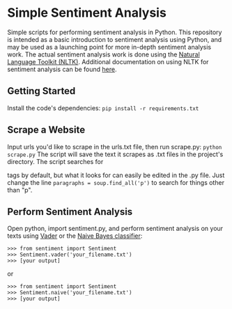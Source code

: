 # Simple Sentiment Analysis
Simple scripts for performing sentiment analysis in Python. This repository is intended as a basic introduction to sentiment analysis using Python, and may be used as a launching point for more in-depth sentiment analysis work. The actual sentiment analysis work is done using the [Natural Language Toolkit (NLTK)](http://www.nltk.org/). Additional documentation on using NLTK for sentiment analysis can be found [here](http://www.nltk.org/howto/sentiment.html).

## Getting Started
Install the code's dependencies:
`pip install -r requirements.txt`

## Scrape a Website
Input urls you'd like to scrape in the urls.txt file, then run scrape.py:
`python scrape.py`
The script will save the text it scrapes as .txt files in the project's directory. The script searches for <p> tags by default, but what it looks for can easily be edited in the .py file. Just change the line `paragraphs = soup.find_all('p')` to search for things other than "p".
  
## Perform Sentiment Analysis
Open python, import sentiment.py, and perform sentiment analysis on your texts using [Vader](https://www.nltk.org/_modules/nltk/sentiment/vader.html) or the [Naive Bayes classifier](https://www.nltk.org/_modules/nltk/classify/naivebayes.html):
```
>>> from sentiment import Sentiment
>>> Sentiment.vader('your_filename.txt')
>>> [your output]
```
or
```
>>> from sentiment import Sentiment
>>> Sentiment.naive('your_filename.txt')
>>> [your output]
```
  
 
